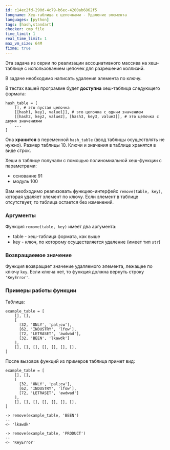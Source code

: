 ```yaml
---
id: c14ec2fd-290d-4c79-b6ec-4200ab6862f5
longname: Хеш-таблица с цепочками - Удаление элемента
languages: [python]
tags: [hash,standart]
checker: cmp_file
time_limit: 1
real_time_limit: 1
max_vm_size: 64M
fixme: true
---
```



Эта задача из серии по реализации ассоциативного массива на хеш-таблице с использованием цепочек для разрешения коллизий.

В задаче необходимо написать удаления элемента по ключу.

В тестах вашей программе будет **доступна** хеш-таблица следующего формата:

```
hash_table = [
    [], # это пустая цепочка
    [[hash1, key1, value1]], # это цепочка с одним значением
    [[hash2, key2, value2], [hash3, key3, value3]], # это цепочка с двумя значениями
    ...
]
```

Она **хранится** в переменной `hash_table` (ввод таблицы осуществлять не нужно).
Размер таблицы 10.
Ключи и значения в таблице хранятся в виде строк.

Хеши в таблице получали с помощью полиномиальной хеш-функции с параметрами:
- основание 91
- модуль 100

Вам необходимо реализовать функцию-интерфейс `remove(table, key)`, которая удаляет элемент по ключу.
Если элемент в таблице отсутствует, то таблица остается без изменений.

### Аргументы

Функция `remove(table, key)` имеет два аргумента:
- table - хеш-таблица формата, как выше
- key - ключ, по которому осуществляется удаление (имеет тип `str`)

### Возвращаемое значение

Функция возвращает значение удаляемого элемента, лежащее по ключу `key`.
Если ключа нет, то функция должна вернуть строку `'KeyError'`.

### Примеры работы функции

Таблица:

```
example_table = [
    [], [],
    [
      [32, 'ONLY', 'pal;cw'],
      [62, 'INDUSTRY', 'lfow'],
      [72, 'LETRASET', 'awdwad'],
      [32, 'BEEN', 'lkawdk']
    ],
    [], [], [], [], [], [], [],
]
```

После вызовов функций из примеров таблица примет вид:

```
example_table = [
    [], [],
    [
      [32, 'ONLY', 'pal;cw'],
      [62, 'INDUSTRY', 'lfow'],
      [72, 'LETRASET', 'awdwad']
    ],
    [], [], [], [], [], [], [],
]
```

```
-> remove(example_table, 'BEEN')
--
<- 'lkawdk'
```

```
-> remove(example_table, 'PRODUCT')
--
<- 'KeyError'
```

